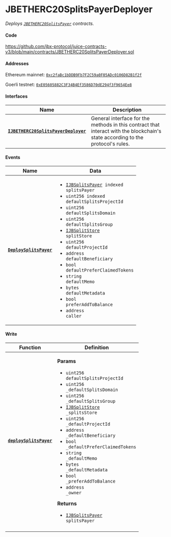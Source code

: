 # JBETHERC20SplitsPayerDeployer

_Deploys [`JBETHERC20SplitsPayer`](/dev/api/contracts/or-utilities/jbetherc20splitspayer) contracts._

#### Code 

https://github.com/jbx-protocol/juice-contracts-v3/blob/main/contracts/JBETHERC20SplitsPayerDeployer.sol

#### Addresses

Ethereum mainnet: [`0xc2faBc1bDDB9Fb7F2C59a0F05ADc0106D82B1f2f`](https://etherscan.io/address/0xc2faBc1bDDB9Fb7F2C59a0F05ADc0106D82B1f2f)

Goerli testnet: [`0xE05605882C3F34B4Ef3586D70dE294f3f9654Ee8`](https://goerli.etherscan.io/address/0xE05605882C3F34B4Ef3586D70dE294f3f9654Ee8)

#### Interfaces

| Name                                                 | Description                                                                                                                              |
| ---------------------------------------------------- | ---------------------------------------------------------------------------------------------------------------------------------------- |
| [**`IJBETHERC20SplitsPayerDeployer`**](/dev/api/interfaces/ijbetherc20splitspayerdeployer.md) | General interface for the methods in this contract that interact with the blockchain's state according to the protocol's rules. |


#### Events

| Name                                                                                                      | Data                                                                                                                                                                                                                                 |
| --------------------------------------------------------------------------------------------------------- | ------------------------------------------------------------------------------------------------------------------------------------------------------------------------------------------------------------------------------------ |
| [**`DeploySplitsPayer`**](/dev/api/contracts/or-utilities/jbetherc20splitspayerdeployer/events/deploysplitspayer.md)                                                                          | <ul><li><code>[IJBSplitsPayer](/dev/api/interfaces/ijbsplitspayer.md) indexed splitsPayer</code></li><li><code>uint256 indexed defaultSplitsProjectId</code></li><li><code>uint256 defaultSplitsDomain</code></li><li><code>uint256 defaultSplitsGroup</code></li><li><code>[IJBSplitStore](/dev/api/interfaces/ijbsplitsstore.md) splitStore</code></li><li><code>uint256 defaultProjectId</code></li><li><code>address defaultBeneficiary</code></li><li><code>bool defaultPreferClaimedTokens</code></li><li><code>string defaultMemo</code></li><li><code>bytes defaultMetadata</code></li><li><code>bool preferAddToBalance</code></li><li><code>address caller</code></li></ul>                  |


#### Write

| Function                                                                                                     | Definition                                                                                                                                                                                                                                                                                                                      |
| ------------------------------------------------------------------------------------------------------------ | ------------------------------------------------------------------------------------------------------------------------------------------------------------------------------------------------------------------------------------------------------------------------------------------------------------------------------- |
| [**`deploySplitsPayer`**](/dev/api/contracts/or-utilities/jbetherc20splitspayerdeployer/write/deploysplitspayer.md)                                                                        | <p><strong>Params</strong></p><ul><li><code>uint256 defaultSplitsProjectId</code></li><li><code>uint256 _defaultSplitsDomain</code></li><li><code>uint256 _defaultSplitsGroup</code></li><li><code>[IJBSplitStore](/dev/api/interfaces/ijbsplitsstore.md) _splitsStore</code></li><li><code>uint256 _defaultProjectId</code></li><li><code>address _defaultBeneficiary</code></li><li><code>bool _defaultPreferClaimedTokens</code></li><li><code>string _defaultMemo</code></li><li><code>bytes _defaultMetadata</code></li><li><code>bool _preferAddToBalance</code></li><li><code>address _owner</code></li></ul><p><strong>Returns</strong></p><ul><li><code>[IJBSplitsPayer](/dev/api/interfaces/ijbsplitspayer.md) splitsPayer</code></li></ul>                                            |
                                             |
